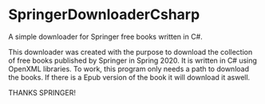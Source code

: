# SpringerDownloaderCsharp
A simple downloader for Springer free books written in C#.


This downloader was created with the purpose to download the collection of free books published by Springer in Spring 2020.
It is written in C# using OpenXML libraries.
To work, this program only needs a path to download the books. If there is a Epub version of the book it will download it aswell.


THANKS SPRINGER!
